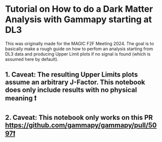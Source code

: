 # Tutorial on How to do a Dark Matter Analysis with Gammapy starting at DL3

This was originally made for the MAGIC F2F Meeting 2024. 
The goal is to basically make a rough guide on how to perfom an analysis starting from DL3 data and producing Upper Limit plots if no signal is found (which is assumed here by default).

## **1. Caveat: The resulting Upper Limits plots assume an arbitrary J-Factor. This notebook does only include results with no physical meaning ❗**
## **2. Caveat: This notebook only works on this PR https://github.com/gammapy/gammapy/pull/5097❗**

